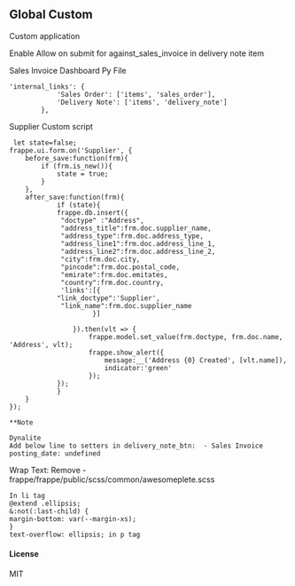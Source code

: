 ## Global Custom

Custom application

Enable Allow on submit for against_sales_invoice in delivery note item

Sales Invoice Dashboard Py File
``` 
'internal_links': {
			'Sales Order': ['items', 'sales_order'],
			'Delivery Note': ['items', 'delivery_note']
		},
```
Supplier Custom script
```
 let state=false;
frappe.ui.form.on('Supplier', {
	before_save:function(frm){
        if (frm.is_new()){
            state = true;
        }
	},
    after_save:function(frm){
	        if (state){
    	    frappe.db.insert({
        	 "doctype" :"Address",
        	 "address_title":frm.doc.supplier_name,
        	 "address_type":frm.doc.address_type,
        	 "address_line1":frm.doc.address_line_1,
        	 "address_line2":frm.doc.address_line_2,
        	 "city":frm.doc.city,
        	 "pincode":frm.doc.postal_code,
        	 "emirate":frm.doc.emitates,
        	 "country":frm.doc.country,
        	 'links':[{
            "link_doctype":'Supplier',
        	 "link_name":frm.doc.supplier_name
        	      	 }]
        	        
        	    }).then(vlt => {
        	        frappe.model.set_value(frm.doctype, frm.doc.name, 'Address', vlt);
        	        frappe.show_alert({
        	            message:__('Address {0} Created', [vlt.name]),
        	            indicator:'green'
        	        });
    	    });   
    	    }
	}
});

```
```
**Note

Dynalite
Add below line to setters in delivery_note_btn:  - Sales Invoice
posting_date: undefined
```

Wrap Text: Remove - frappe/frappe/public/scss/common/awesomeplete.scss

```
In li tag
@extend .ellipsis;
&:not(:last-child) {
margin-bottom: var(--margin-xs);
}
text-overflow: ellipsis; in p tag
```

#### License

MIT
